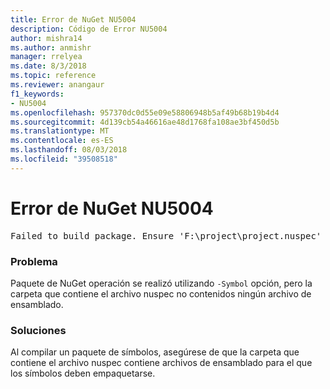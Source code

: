 ```yaml
---
title: Error de NuGet NU5004
description: Código de Error NU5004
author: mishra14
ms.author: anmishr
manager: rrelyea
ms.date: 8/3/2018
ms.topic: reference
ms.reviewer: anangaur
f1_keywords:
- NU5004
ms.openlocfilehash: 957370dc0d55e09e58806948b5af49b68b19b4d4
ms.sourcegitcommit: 4d139cb54a46616ae48d1768fa108ae3bf450d5b
ms.translationtype: MT
ms.contentlocale: es-ES
ms.lasthandoff: 08/03/2018
ms.locfileid: "39508518"
---
```

# <a name="nuget-error-nu5004"></a>Error de NuGet NU5004
<pre>Failed to build package. Ensure 'F:\project\project.nuspec' includes assembly files. For help on building symbols package, visit http://docs.nuget.org/.</pre>

### <a name="issue"></a>Problema

Paquete de NuGet operación se realizó utilizando `-Symbol` opción, pero la carpeta que contiene el archivo nuspec no contenidos ningún archivo de ensamblado. 


### <a name="solution"></a>Soluciones

Al compilar un paquete de símbolos, asegúrese de que la carpeta que contiene el archivo nuspec contiene archivos de ensamblado para el que los símbolos deben empaquetarse.

